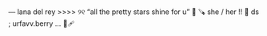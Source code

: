 — lana del rey >>>> ୨୧ 
       “all the pretty stars shine for u” 🍮
     🪚 she / her !! 💢
      ds ; urfavv.berry ... 🥣🩹
